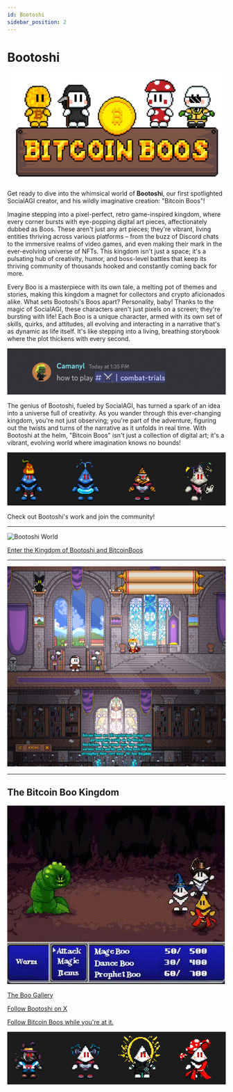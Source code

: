 ```yaml
---
id: Bootoshi
sidebar_position: 2
---
```


# Bootoshi

![Bitcoin Boos](images/BITCOIN_BOOS.png)

Get ready to dive into the whimsical world of **Bootoshi**, our first spotlighted SocialAGI creator, and his wildly imaginative creation: "Bitcoin Boos"!

Imagine stepping into a pixel-perfect, retro game-inspired kingdom, where every corner bursts with eye-popping digital art pieces, affectionately dubbed as Boos. These aren't just any art pieces; they're vibrant, living entities thriving across various platforms – from the buzz of Discord chats to the immersive realms of video games, and even making their mark in the ever-evolving universe of NFTs. This kingdom isn't just a space; it's a pulsating hub of creativity, humor, and boss-level battles that keep its thriving community of thousands hooked and constantly coming back for more.

Every Boo is a masterpiece with its own tale, a melting pot of themes and stories, making this kingdom a magnet for collectors and crypto aficionados alike. What sets Bootoshi's Boos apart? Personality, baby! Thanks to the magic of SocialAGI, these characters aren't just pixels on a screen; they're bursting with life! Each Boo is a unique character, armed with its own set of skills, quirks, and attitudes, all evolving and interacting in a narrative that's as dynamic as life itself. It's like stepping into a living, breathing storybook where the plot thickens with every second.

![Boo Chat - Discord](images/BooChat.gif)

The genius of Bootoshi, fueled by SocialAGI, has turned a spark of an idea into a universe full of creativity. As you wander through this ever-changing kingdom, you're not just observing; you're part of the adventure, figuring out the twists and turns of the narrative as it unfolds in real time. With Bootoshi at the helm, "Bitcoin Boos" isn't just a collection of digital art; it's a vibrant, evolving world where imagination knows no bounds!

![Bitcoin Boos](images/boos1.png)

Check out Bootoshi's work and join the community!

---

![Bootoshi World](images/bootoshiWorld.gif)

[Enter the Kingdom of Bootoshi and BitcoinBoos](https://bitcoinboos.com/)

---

![Bootoshi World](images/bootoshiWorld2.png)

---

## The Bitcoin Boo Kingdom

![Boo Discord](images/BooDiscord1.gif)

[The Boo Gallery](https://boos.gallery/)

[Follow Bootoshi on X](https://twitter.com/KingBootoshi)

[Follow Bitcoin Boos while you're at it.](https://twitter.com/BitcoinBoos)

![Bitcoin Boos](images/boos3.png)